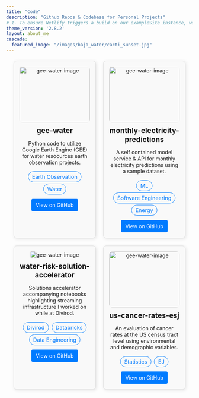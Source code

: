 ```yaml
---
title: "Code"
description: "Github Repos & Codebase for Personal Projects"
# 1. To ensure Netlify triggers a build on our exampleSite instance, we need to change a file in the exampleSite directory.
theme_version: '2.8.2'
layout: about_me
cascade:
  featured_image: "/images/baja_water/cacti_sunset.jpg"
---
```

<style>
  .projects-container {
    display: grid;
    grid-template-columns: repeat(2, 1fr);
    gap: 20px;
    margin: 20px;
  }

  .project-card {
    border: 1px solid #ddd;
    border-radius: 8px;
    padding: 15px;
    text-align: center;
    box-shadow: 2px 2px 10px rgba(0, 0, 0, 0.1);
    background-color: #f9f9f9;
    transition: transform 0.2s ease, box-shadow 0.2s ease;
  }

  .project-card:hover {
    transform: scale(1.05);
    box-shadow: 4px 4px 15px rgba(0, 0, 0, 0.2);
  }

  .project-image {
    width: 100%;
    height: 150px;
    object-fit: cover;
    border-radius: 8px;
  }

  .project-title {
    font-size: 1.2rem;
    margin: 10px 0;
    font-weight: bold;
  }

  .project-tags {
    margin: 10px 0;
    font-size: 0.9rem;
    color: #555;
  }

  .project-link {
    display: inline-block;
    margin-top: 10px;
    padding: 8px 12px;
    background-color: #007bff;
    color: white;
    border-radius: 4px;
    text-decoration: none;
  }

  .project-link:hover {
    background-color: #0056b3;
  }

  .tags-list {
    list-style: none;
    padding: 0;
  }

  .tag-item {
    display: inline-block;
    margin: 2px;
  }

  .tag-link {
    font-size: 0.9rem;
    display: inline-block;
    padding: 5px 10px;
    border-radius: 20px;
    border: 1px solid #007bff;
    color: #007bff;
    text-decoration: none;
    transition: background-color 0.2s, color 0.2s;
  }

  .tag-no-link {
    font-size: 0.9rem;
    display: inline-block;
    padding: 5px 10px;
    border-radius: 20px;
    border: 1px solid #007bff;
    color: #007bff;
    text-decoration: none;
    transition: background-color 0.2s, color 0.2s;
  }

  .tag-link:hover {
    background-color: #007bff;
    color: white;
  }
</style>

<div class="projects-container">
  <div class="project-card">
    <img src="/blog/images/alaska_ice2.jpg" alt="gee-water-image" class="project-image">
    <h3 class="project-title">gee-water</h3>
    <p>Python code to utilize Google Earth Engine (GEE) for water resoources earth observation projects.</p>
    <li class="tag-item">
        <a class="tag-no-link">Earth Observation</a>
    </li>
    <li class="tag-item">
        <a class="tag-no-link">Water</a>
      </li>
    <br>
    <a href="https://github.com/alex-truby/gee-water" class="project-link" target="_blank">View on GitHub</a>
  </div>

  <div class="project-card">
    <img src="/blog/images/sky_braid.jpg" alt="gee-water-image" class="project-image">
    <h3 class="project-title">monthly-electricity-predictions</h3>
    <p>A self contained model service & API for monthly electricity predictions using a sample dataset.</p>
    <li class="tag-item">
        <a class="tag-no-link">ML</a>
    </li>
    <li class="tag-item">
        <a class="tag-no-link">Software Engineering</a>
    </li>
    <li class="tag-item">
        <a class="tag-no-link">Energy</a>
    </li>
    <br>
    <a href="https://github.com/alex-truby/monthly-electricity-predictions" class="project-link" target="_blank">View on GitHub</a>
  </div>

  <div class="project-card">
    <img src="/blog/images/alaska_coast3.jpg" alt="gee-water-image" class="project-image-bottom">
    <h3 class="project-title">water-risk-solution-accelerator</h3>
    <p>Solutions accelerator accompanying notebooks highlighting streaming infrastructure I worked on while at Divirod.</p>
    <li class="tag-item">
        <a href="https://divirod.com" target="_blank" rel="noopener noreferrer" class="tag-link">Divirod</a>
    </li>
    <li class="tag-item">
        <a href="https://databricks.com" target="_blank" rel="noopener noreferrer" class="tag-link">Databricks</a>
    </li>
    <li class="tag-item">
        <a class="tag-no-link">Data Engineering</a>
    </li>
    <br>
    <a href="https://github.com/Divirod/water-risk-solution-accelerator" class="project-link" target="_blank">View on GitHub</a>
  </div>

  <div class="project-card">
    <img src="/blog/images/colorado_river.jpg" alt="gee-water-image" class="project-image">
    <h3 class="project-title">us-cancer-rates-esj</h3>
    <p>An evaluation of cancer rates at the US census tract level using environmental and demographic variables.</p>
    <li class="tag-item">
        <a class="tag-no-link">Statistics</a>
    </li>
    <li class="tag-item">
        <a class="tag-no-link">EJ</a>
    </li>
    <br>
    <a href="https://github.com/alex-truby/us_cancer_rates_environmental_impact" class="project-link" target="_blank">View on GitHub</a>
  </div>

</div>


